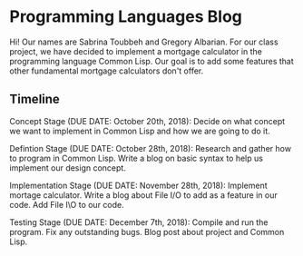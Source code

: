 # Programming Languages Blog

Hi! Our names are Sabrina Toubbeh and Gregory Albarian. For our class project, we have decided to implement 
a mortgage calculator in the programming language Common Lisp. Our goal is to add some features that other 
fundamental mortgage calculators don't offer. 

## Timeline
Concept Stage (DUE DATE: October 20th, 2018):
Decide on what concept we want to implement in Common Lisp and how we are going to do it. 

Defintion Stage (DUE DATE: October 28th, 2018):
Research and gather how to program in Common Lisp. Write a blog on basic syntax to help us implement 
our design concept. 

Implementation Stage (DUE DATE: November 28th, 2018):
Implement mortage calculator. Write a blog about File I/O to add as a feature in our code. Add File I\O to our code. 

Testing Stage (DUE DATE: December 7th, 2018):
Compile and run the program. Fix any outstanding bugs. Blog post about project and Common Lisp. 
